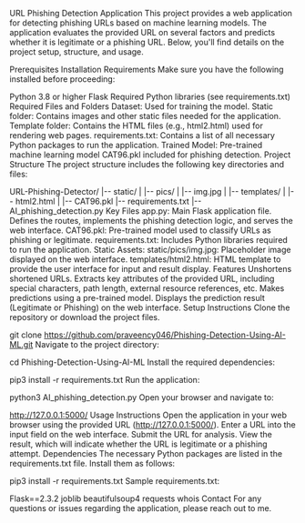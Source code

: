 URL Phishing Detection Application
This project provides a web application for detecting phishing URLs based on machine learning models. The application evaluates the provided URL on several factors and predicts whether it is legitimate or a phishing URL. Below, you'll find details on the project setup, structure, and usage.

Prerequisites
Installation Requirements
Make sure you have the following installed before proceeding:

Python 3.8 or higher
Flask
Required Python libraries (see requirements.txt)
Required Files and Folders
Dataset: Used for training the model.
Static folder: Contains images and other static files needed for the application.
Template folder: Contains the HTML files (e.g., html2.html) used for rendering web pages.
requirements.txt: Contains a list of all necessary Python packages to run the application.
Trained Model: Pre-trained machine learning model CAT96.pkl included for phishing detection.
Project Structure
The project structure includes the following key directories and files:

URL-Phishing-Detector/
|-- static/
|   |-- pics/
|       |-- img.jpg
|
|-- templates/
|   |-- html2.html
|
|-- CAT96.pkl
|-- requirements.txt
|-- AI_phishing_detection.py
Key Files
app.py: Main Flask application file. Defines the routes, implements the phishing detection logic, and serves the web interface.
CAT96.pkl: Pre-trained model used to classify URLs as phishing or legitimate.
requirements.txt: Includes Python libraries required to run the application.
Static Assets:
static/pics/img.jpg: Placeholder image displayed on the web interface.
templates/html2.html: HTML template to provide the user interface for input and result display.
Features
Unshortens shortened URLs.
Extracts key attributes of the provided URL, including special characters, path length, external resource references, etc.
Makes predictions using a pre-trained model.
Displays the prediction result (Legitimate or Phishing) on the web interface.
Setup Instructions
Clone the repository or download the project files.

git clone https://github.com/praveency046/Phishing-Detection-Using-AI-ML.git
Navigate to the project directory:

cd Phishing-Detection-Using-AI-ML
Install the required dependencies:

pip3 install -r requirements.txt
Run the application:

python3 AI_phishing_detection.py
Open your browser and navigate to:

http://127.0.0.1:5000/
Usage Instructions
Open the application in your web browser using the provided URL (http://127.0.0.1:5000/).
Enter a URL into the input field on the web interface.
Submit the URL for analysis.
View the result, which will indicate whether the URL is legitimate or a phishing attempt.
Dependencies
The necessary Python packages are listed in the requirements.txt file. Install them as follows:

pip3 install -r requirements.txt
Sample requirements.txt:

Flask==2.3.2
joblib
beautifulsoup4
requests
whois
Contact
For any questions or issues regarding the application, please reach out to me.

